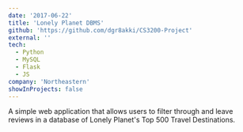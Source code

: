 ```yaml
---
date: '2017-06-22'
title: 'Lonely Planet DBMS'
github: 'https://github.com/dgr8akki/CS3200-Project'
external: ''
tech:
  - Python
  - MySQL
  - Flask
  - JS
company: 'Northeastern'
showInProjects: false
---
```


A simple web application that allows users to filter through and leave reviews in a database of Lonely Planet's Top 500 Travel Destinations.
